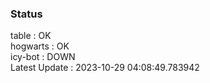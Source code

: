### Status


table : OK  
hogwarts : OK  
icy-bot : DOWN  
Latest Update : 2023-10-29 04:08:49.783942
